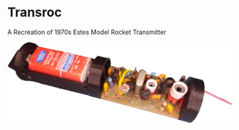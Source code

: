 # Transroc
A Recreation of 1970s Estes Model Rocket Transmitter

<p align="center">
  <img src="images/Finsihed_Transroc.png"/>
</p>


